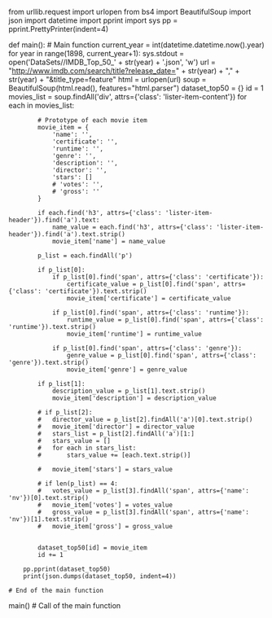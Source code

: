 from urllib.request import urlopen
from bs4 import BeautifulSoup
import json
import datetime
import pprint
import sys
pp = pprint.PrettyPrinter(indent=4)

def main(): # Main function
	current_year = int(datetime.datetime.now().year)
	for year in range(1898, current_year+1):
		sys.stdout = open('DataSets//IMDB_Top_50_' + str(year) + '.json', 'w')
		url = "http://www.imdb.com/search/title?release_date=" + str(year) + "," + str(year) + "&title_type=feature"
		html = urlopen(url)
		soup = BeautifulSoup(html.read(), features="html.parser")
		dataset_top50 = {}
		id = 1
		movies_list = soup.findAll('div', attrs={'class': 'lister-item-content'})
		for each in movies_list:

			# Prototype of each movie item
			movie_item = {
				'name': '',
				'certificate': '',
				'runtime': '',
				'genre': '',
				'description': '',
				'director': '',
				'stars': []
				# 'votes': '',
				# 'gross': ''
			}

			if each.find('h3', attrs={'class': 'lister-item-header'}).find('a').text:
				name_value = each.find('h3', attrs={'class': 'lister-item-header'}).find('a').text.strip()
				movie_item['name'] = name_value

			p_list = each.findAll('p')

			if p_list[0]:
				if p_list[0].find('span', attrs={'class': 'certificate'}):
					certificate_value = p_list[0].find('span', attrs={'class': 'certificate'}).text.strip()
					movie_item['certificate'] = certificate_value

				if p_list[0].find('span', attrs={'class': 'runtime'}):
					runtime_value = p_list[0].find('span', attrs={'class': 'runtime'}).text.strip()
					movie_item['runtime'] = runtime_value

				if p_list[0].find('span', attrs={'class': 'genre'}):
					genre_value = p_list[0].find('span', attrs={'class': 'genre'}).text.strip()
					movie_item['genre'] = genre_value

			if p_list[1]:
				description_value = p_list[1].text.strip()
				movie_item['description'] = description_value

			# if p_list[2]:
			# 	director_value = p_list[2].findAll('a')[0].text.strip()
			# 	movie_item['director'] = director_value
			# 	stars_list = p_list[2].findAll('a')[1:]
			# 	stars_value = [] 
			# 	for each in stars_list:
			# 		stars_value += [each.text.strip()]

			# 	movie_item['stars'] = stars_value

			# if len(p_list) == 4:
			# 	votes_value = p_list[3].findAll('span', attrs={'name': 'nv'})[0].text.strip()
			# 	movie_item['votes'] = votes_value
			# 	gross_value = p_list[3].findAll('span', attrs={'name': 'nv'})[1].text.strip()
			# 	movie_item['gross'] = gross_value


			dataset_top50[id] = movie_item
			id += 1

		pp.pprint(dataset_top50)
		print(json.dumps(dataset_top50, indent=4))

	# End of the main function


main() # Call of the main function
